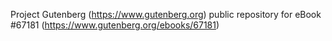 Project Gutenberg (https://www.gutenberg.org) public repository for
eBook #67181 (https://www.gutenberg.org/ebooks/67181)
